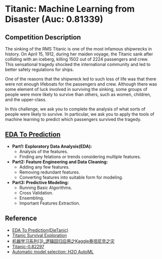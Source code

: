 # Titanic: Machine Learning from Disaster (Auc: 0.81339)

## Competition Description

The sinking of the RMS Titanic is one of the most infamous shipwrecks in history.  On April 15, 1912, during her maiden voyage, the Titanic sank after colliding with an iceberg, killing 1502 out of 2224 passengers and crew. This sensational tragedy shocked the international community and led to better safety regulations for ships.

One of the reasons that the shipwreck led to such loss of life was that there were not enough lifeboats for the passengers and crew. Although there was some element of luck involved in surviving the sinking, some groups of people were more likely to survive than others, such as women, children, and the upper-class.

In this challenge, we ask you to complete the analysis of what sorts of people were likely to survive. In particular, we ask you to apply the tools of machine learning to predict which passengers survived the tragedy.

## [EDA To Prediction](https://github.com/Hugo1030/Titanic-Kaggle/blob/master/EDA-To-Prediction.ipynb)

* **Part1: Exploratory Data Analysis(EDA):**
    * Analysis of the features.
    * Finding any felations or trends considering multiple features.
* **Part2: Feature Engineering and Data Cleaning:**
    * Adding any few features.
    * Removing redundant features.
    * Converting features into suitable form for modeling.
* **Part3: Predictive Modeling:**
    * Running Basic Algorithms.
    * Cross Validation.
    * Ensembling.
    * Important Features Extraction.

## Reference
* [EDA To Prediction(DieTanic)
](https://www.kaggle.com/ash316/eda-to-prediction-dietanic)
* [Titanic Survival Exploration](https://github.com/udacity/machine-learning/blob/master/projects/titanic_survival_exploration/titanic_survival_exploration.ipynb)
* [ 机器学习系列(3)_逻辑回归应用之Kaggle泰坦尼克之灾](http://blog.csdn.net/han_xiaoyang/article/details/49797143)
* [Titanic-0.82297
](https://www.kaggle.com/johnzyh/titanic-0-82297)
* [Automatic model selection: H2O AutoML](https://medium.com/@mohtedibf/automatic-model-selection-h2o-automl-79b3b4696f58)